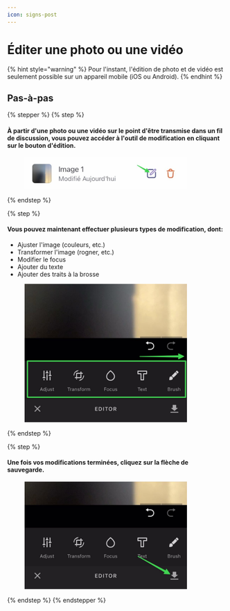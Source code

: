 ```yaml
---
icon: signs-post
---
```


# Éditer une photo ou une vidéo

{% hint style="warning" %}
Pour l'instant, l'édition de photo et de vidéo est seulement possible sur un appareil mobile (iOS ou Android).
{% endhint %}

## Pas-à-pas

{% stepper %}
{% step %}
#### À partir d'une photo ou une vidéo sur le point d'être transmise dans un fil de discussion, vous pouvez accéder à l'outil de modification en cliquant sur le bouton d'édition.

<div align="left"><figure><img src="../../.gitbook/assets/Éditer une photo ou une vidéo - Step 1.jpeg" alt="" width="375"><figcaption></figcaption></figure></div>
{% endstep %}

{% step %}
#### Vous pouvez maintenant effectuer plusieurs types de modification, dont:

* Ajuster l'image (couleurs, etc.)
* Transformer l'image (rogner, etc.)
* Modifier le focus
* Ajouter du texte
* Ajouter des traits à la brosse

<div align="left"><figure><img src="../../.gitbook/assets/Éditer une photo ou une vidéo - Step 2.jpeg" alt="" width="375"><figcaption></figcaption></figure></div>
{% endstep %}

{% step %}
#### Une fois vos modifications terminées, cliquez sur la flèche de sauvegarde.

<div align="left"><figure><img src="../../.gitbook/assets/Éditer une photo ou une vidéo - Step 3.jpeg" alt="" width="375"><figcaption></figcaption></figure></div>
{% endstep %}
{% endstepper %}
